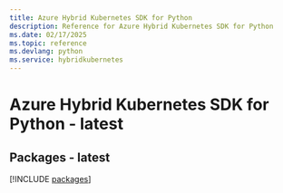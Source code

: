 ```yaml
---
title: Azure Hybrid Kubernetes SDK for Python
description: Reference for Azure Hybrid Kubernetes SDK for Python
ms.date: 02/17/2025
ms.topic: reference
ms.devlang: python
ms.service: hybridkubernetes
---
```

# Azure Hybrid Kubernetes SDK for Python - latest
## Packages - latest
[!INCLUDE [packages](hybrid-kubernetes-index.md)]